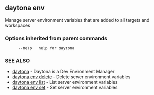 ## daytona env

Manage server environment variables that are added to all targets and workspaces

### Options inherited from parent commands

```
      --help   help for daytona
```

### SEE ALSO

* [daytona](daytona.md)	 - Daytona is a Dev Environment Manager
* [daytona env delete](daytona_env_delete.md)	 - Delete server environment variables
* [daytona env list](daytona_env_list.md)	 - List server environment variables
* [daytona env set](daytona_env_set.md)	 - Set server environment variables

